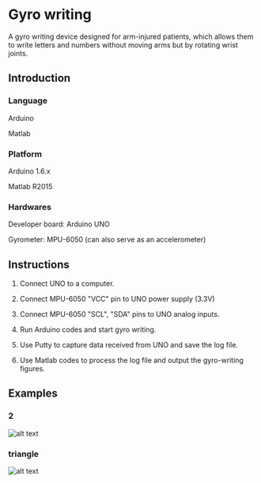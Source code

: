 # Gyro writing
A gyro writing device designed for arm-injured patients, which allows them to write letters and numbers without moving arms but by rotating wrist joints.

## Introduction
### Language
Arduino

Matlab

### Platform
Arduino 1.6.x

Matlab R2015

### Hardwares
Developer board: Arduino UNO

Gyrometer: MPU-6050 (can also serve as an accelerometer)

## Instructions
1. Connect UNO to a computer.

2. Connect MPU-6050 "VCC" pin to UNO power supply (3.3V)

3. Connect MPU-6050 "SCL", "SDA" pins to UNO analog inputs.

4. Run Arduino codes and start gyro writing.

5. Use Putty to capture data received from UNO and save the log file.

6. Use Matlab codes to process the log file and output the gyro-writing figures.

## Examples
### 2
![alt text](http://url/to/img.png)
### triangle
![alt text](http://url/to/img.png)
